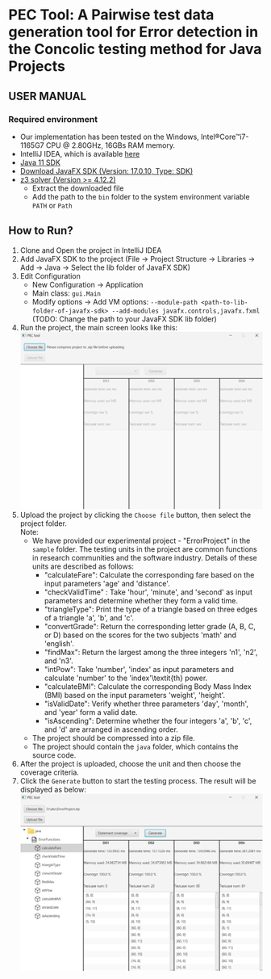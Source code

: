 # PEC Tool: A Pairwise test data generation tool for Error detection in the Concolic testing method for Java Projects
## USER MANUAL
### Required environment
- Our implementation has been tested on the Windows, Intel®Core™i7-1165G7 CPU @ 2.80GHz, 16GBs RAM memory.
- IntelliJ IDEA, which is available [here](https://www.jetbrains.com/idea/download/)
- [Java 11 SDK](https://www.oracle.com/java/technologies/javase-jdk11-downloads.html)
- [Download JavaFX SDK (Version: 17.0.10, Type: SDK)](https://gluonhq.com/products/javafx/)
- [z3 solver (Version >= 4.12.2)](https://github.com/Z3Prover/z3)
  - Extract the downloaded file
  - Add the path to the `bin` folder to the system environment variable `PATH` or `Path`
## How to Run?
1. Clone and Open the project in IntelliJ IDEA
2. Add JavaFX SDK to the project (File -> Project Structure -> Libraries -> Add -> Java -> Select the lib folder of JavaFX SDK)
3. Edit Configuration 
   - New Configuration -> Application
   - Main class: `gui.Main`
   - Modify options -> Add VM options: `--module-path <path-to-lib-folder-of-javafx-sdk> --add-modules javafx.controls,javafx.fxml` (TODO: Change the path to your JavaFX SDK lib folder)
4. Run the project, the main screen looks like this:
![image](./src/main/resources/img/main-screen.png)
5. Upload the project by clicking the `Choose file` button, then select the project folder.\
Note:
   - We have provided our experimental project - "ErrorProject" in the `sample` folder. The testing units in the project are common functions in research communities and the software industry. Details of these units are described as follows:
     - "calculateFare": Calculate the corresponding fare based on the input parameters 'age' and 'distance'.
     - "checkValidTime" : Take 'hour', 'minute', and 'second' as input parameters and determine whether they form a valid time. 
     - "triangleType": Print the type of a triangle based on three edges of a triangle 'a', 'b', and 'c'. 
     - "convertGrade": Return the corresponding letter grade (A, B, C, or D) based on the scores for the two subjects 'math' and 'english'. 
     - "findMax": Return the largest among the three integers 'n1', 'n2', and 'n3'. 
     - "intPow": Take 'number', 'index' as input parameters and calculate 'number' to the 'index'\textit{th} power. 
     - "calculateBMI": Calculate the corresponding Body Mass Index (BMI) based on the input parameters 'weight', 'height'. 
     - "isValidDate": Verify whether three parameters 'day', 'month', and 'year' form a valid date. 
     - "isAscending": Determine whether the four integers 'a', 'b', 'c', and 'd' are arranged in ascending order.
   - The project should be compressed into a zip file.
   - The project should contain the `java` folder, which contains the source code.
7. After the project is uploaded, choose the unit and then choose the coverage criteria.
8. Click the `Generate` button to start the testing process. The result will be displayed as below:
![image](./src/main/resources/img/demo.png)

